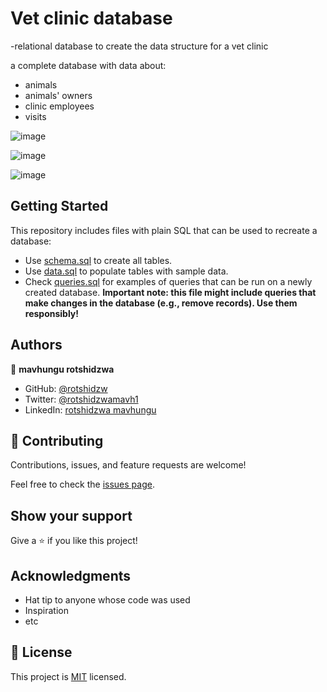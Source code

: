 # Vet clinic database
-relational database to create the data structure for a vet clinic

 a complete database with data about:

- animals
- animals' owners
- clinic employees
- visits


![image](https://user-images.githubusercontent.com/69056906/190870726-b733f153-3618-4f47-83ad-fb99ab1c9556.png)


![image](https://user-images.githubusercontent.com/69056906/190396881-346de6bb-c5ac-4628-a12f-f4e2c96acac4.png)

![image](https://user-images.githubusercontent.com/69056906/190802897-d61dddd3-943a-4757-aa62-0d796f00e08b.png)


## Getting Started

This repository includes files with plain SQL that can be used to recreate a database:

- Use [schema.sql](./schema.sql) to create all tables.
- Use [data.sql](./data.sql) to populate tables with sample data.
- Check [queries.sql](./queries.sql) for examples of queries that can be run on a newly created database. **Important note: this file might include queries that make changes in the database (e.g., remove records). Use them responsibly!**


## Authors

👤 **mavhungu rotshidzwa**

- GitHub: [@rotshidzw](https://github.com/rotshidzw)
- Twitter: [@rotshidzwamavh1](https://twitter.com/rotshidzwamavh1)
- LinkedIn: [rotshidzwa mavhungu](https://www.linkedin.com/in/rochidzwa-chester-8062b6211/)

## 🤝 Contributing

Contributions, issues, and feature requests are welcome!

Feel free to check the [issues page](../../issues/).

## Show your support

Give a ⭐️ if you like this project!

## Acknowledgments

- Hat tip to anyone whose code was used
- Inspiration
- etc

## 📝 License

This project is [MIT](./MIT.md) licensed.
